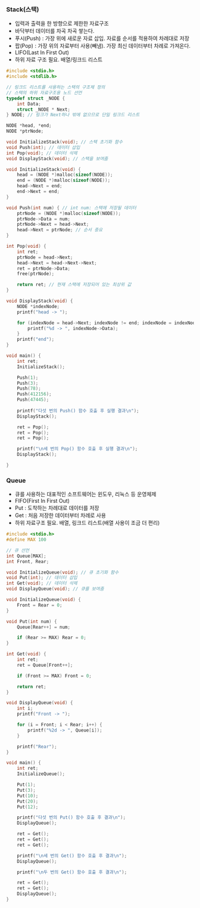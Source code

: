 ### Stack(스택)

- 입력과 출력을 한 방향으로 제한한 자료구조
- 바닥부터 데이터를 차곡 차곡 쌓는다.
- 푸시(Push) : 가장 위에 새로운 자료 삽입. 자료를 순서를 적용하여 차례대로 저장
- 팝(Pop) : 가장 위의 자료부터 사용(빼냄). 가장 최신 데이터부터 차례로 가져온다.
- LIFO(Last In First Out)
- 하위 자료 구조 필요. 배열/링크드 리스트

```c
#include <stdio.h>
#include <stdlib.h>

// 링크드 리스트를 사용하는 스택의 구조체 정의
// 스택의 하위 자료구조용 노드 선언
typedef struct _NODE {
	int Data;
	struct _NODE * Next;
} NODE; // 링크가 Next하나 밖에 없으므로 단일 링크드 리스트

NODE *head, *end;
NODE *ptrNode;

void InitializeStack(void); // 스택 초기화 함수
void Push(int); // 데이터 삽입
int Pop(void); // 데이터 삭제
void DisplayStack(void); // 스택을 보여줌

void InitializeStack(void) {
	head = (NODE *)malloc(sizeof(NODE));
	end = (NODE *)malloc(sizeof(NODE));
	head->Next = end;
	end->Next = end;
}

void Push(int num) { // int num: 스택에 저장될 데이터
	ptrNode = (NODE *)malloc(sizeof(NODE));
	ptrNode->Data = num;
	ptrNode->Next = head->Next;
	head->Next = ptrNode; // 순서 중요
}

int Pop(void) {
	int ret;
	ptrNode = head->Next;
	head->Next = head->Next->Next;
	ret = ptrNode->Data;
	free(ptrNode);

	return ret; // 현재 스택에 저장되어 있는 최상위 값
}

void DisplayStack(void) {
	NODE *indexNode;
	printf("head -> ");

	for (indexNode = head->Next; indexNode != end; indexNode = indexNode->Next) {
		printf("%d -> ", indexNode->Data);
	}
	printf("end");
}

void main() {
	int ret;
	InitializeStack();

	Push(1);
	Push(3);
	Push(78);
	Push(412156);
	Push(47445);
	
	printf("다섯 번의 Push() 함수 호출 후 실행 결과\n");
	DisplayStack();

	ret = Pop();
	ret = Pop();
	ret = Pop();

	printf("\n세 번의 Pop() 함수 호출 후 실행 결과\n");
	DisplayStack();

}
```



### Queue

- 큐를 사용하는 대표적인 소프트웨어는 윈도우, 리눅스 등 운영체제
- FIFO(First In First Out)
- Put : 도착하는 차례대로 데이터를 저장
- Get : 처음 저장한 데이터부터 차례로 사용
- 하위 자료구조 필요. 배열, 링크드 리스트(배열 사용이 조금 더 편리)

```c
#include <stdio.h>
#define MAX 100

// 큐 선언
int Queue[MAX];
int Front, Rear;

void InitializeQueue(void); // 큐 초기화 함수
void Put(int); // 데이터 삽입
int Get(void); // 데이터 삭제
void DisplayQueue(void); // 큐를 보여줌

void InitializeQueue(void) {
	Front = Rear = 0;
}

void Put(int num) {
	Queue[Rear++] = num;

	if (Rear >= MAX) Rear = 0;
}

int Get(void) {
	int ret;
	ret = Queue[Front++];

	if (Front >= MAX) Front = 0;

	return ret;
}

void DisplayQueue(void) {
	int i;
	printf("Front -> ");

	for (i = Front; i < Rear; i++) {
		printf("%2d -> ", Queue[i]);
	}

	printf("Rear");
}

void main() {
	int ret;
	InitializeQueue();

	Put(1);
	Put(3);
	Put(10);
	Put(20);
	Put(12);

	printf("다섯 번의 Put() 함수 호출 후 결과\n");
	DisplayQueue();

	ret = Get();
	ret = Get();
	ret = Get();

	printf("\n세 번의 Get() 함수 호출 후 결과\n");
	DisplayQueue();

	printf("\n두 번의 Get() 함수 호출 후 결과\n");

	ret = Get();
	ret = Get();
	DisplayQueue();
}
```

